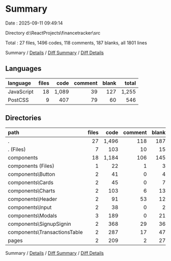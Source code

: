 # Summary

Date : 2025-09-11 09:49:14

Directory d:\\ReactProjects\\financetracker\\src

Total : 27 files,  1496 codes, 118 comments, 187 blanks, all 1801 lines

Summary / [Details](details.md) / [Diff Summary](diff.md) / [Diff Details](diff-details.md)

## Languages
| language | files | code | comment | blank | total |
| :--- | ---: | ---: | ---: | ---: | ---: |
| JavaScript | 18 | 1,089 | 39 | 127 | 1,255 |
| PostCSS | 9 | 407 | 79 | 60 | 546 |

## Directories
| path | files | code | comment | blank | total |
| :--- | ---: | ---: | ---: | ---: | ---: |
| . | 27 | 1,496 | 118 | 187 | 1,801 |
| . (Files) | 7 | 103 | 10 | 15 | 128 |
| components | 18 | 1,184 | 106 | 145 | 1,435 |
| components (Files) | 1 | 22 | 1 | 3 | 26 |
| components\\Button | 2 | 41 | 0 | 4 | 45 |
| components\\Cards | 2 | 45 | 0 | 7 | 52 |
| components\\Charts | 2 | 103 | 6 | 13 | 122 |
| components\\Header | 2 | 91 | 53 | 12 | 156 |
| components\\Input | 2 | 38 | 0 | 2 | 40 |
| components\\Modals | 3 | 189 | 0 | 21 | 210 |
| components\\SignupSignin | 2 | 368 | 29 | 36 | 433 |
| components\\TransactionsTable | 2 | 287 | 17 | 47 | 351 |
| pages | 2 | 209 | 2 | 27 | 238 |

Summary / [Details](details.md) / [Diff Summary](diff.md) / [Diff Details](diff-details.md)